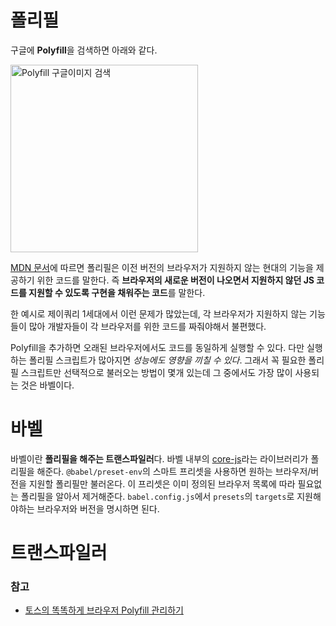 # 폴리필

구글에 **Polyfill**을 검색하면 아래와 같다.

<img width="300" alt="Polyfill 구글이미지 검색" src="https://github.com/pullingoff/Modern-JS/assets/50111853/8eac99f1-6836-4776-ab1b-6228fd457d9f"/>

[MDN 문서](https://developer.mozilla.org/en-US/docs/Glossary/Polyfill)에 따르면 폴리필은 이전 버전의 브라우저가 지원하지 않는 현대의 기능을 제공하기 위한 코드를 말한다. 즉 **브라우저의 새로운 버전이 나오면서 지원하지 않던 JS 코드를 지원할 수 있도록 구현을 채워주는 코드**를 말한다.

한 예시로 제이쿼리 1세대에서 이런 문제가 많았는데, 각 브라우저가 지원하지 않는 기능들이 많아 개발자들이 각 브라우저를 위한 코드를 짜줘야해서 불편했다. 

Polyfill을 추가하면 오래된 브라우저에서도 코드를 동일하게 실행할 수 있다. 다만 실행하는 폴리필 스크립트가 많아지면 _성능에도 영향을 끼칠 수 있다_. 그래서 꼭 필요한 폴리필 스크립트만 선택적으로 불러오는 방법이 몇개 있는데 그 중에서도 가장 많이 사용되는 것은 바벨이다.

# 바벨

바벨이란 **폴리필을 해주는 트랜스파일러**다. 바벨 내부의 [core-js](https://github.com/zloirock/core-js)라는 라이브러리가 폴리필을 해준다.
`@babel/preset-env`의 스마트 프리셋을 사용하면 원하는 브라우저/버전을 지원할 폴리필만 불러온다. 이 프리셋은 이미 정의된 브라우저 목록에 따라 필요없는 폴리필을 알아서 제거해준다. `babel.config.js`에서 `presets`의 `targets`로 지원해야하는 브라우저와 버전을 명시하면 된다.

# 트랜스파일러


### 참고
- [토스의 똑똑하게 브라우저 Polyfill 관리하기](https://toss.tech/article/smart-polyfills)
